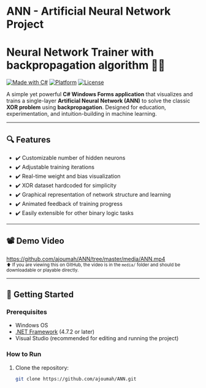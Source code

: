 ﻿# ANN - Artificial Neural Network Project
#  Neural Network Trainer with backpropagation algorithm 🎯🧠

[![Made with C#](https://img.shields.io/badge/Made%20with-C%23-68217A?style=for-the-badge&logo=csharp)](https://docs.microsoft.com/en-us/dotnet/csharp/)
[![Platform](https://img.shields.io/badge/Platform-Windows-0078D6?style=for-the-badge&logo=windows)](https://www.microsoft.com/windows)
[![License](https://img.shields.io/badge/License-MIT-green.svg?style=for-the-badge)](LICENSE)

A simple yet powerful **C# Windows Forms application** that visualizes and trains a single-layer **Artificial Neural Network (ANN)** to solve the classic **XOR problem** using **backpropagation**. Designed for education, experimentation, and intuition-building in machine learning.

---

## 🔍 Features

- ✔️ Customizable number of hidden neurons
- ✔️ Adjustable training iterations
- ✔️ Real-time weight and bias visualization
- ✔️ XOR dataset hardcoded for simplicity
- ✔️ Graphical representation of network structure and learning
- ✔️ Animated feedback of training progress
- ✔️ Easily extensible for other binary logic tasks

---

## 📽 Demo Video

https://github.com/ajoumah/ANN/tree/master/media/ANN.mp4  
<sup>⬆️ If you are viewing this on GitHub, the video is in the `media/` folder and should be downloadable or playable directly.</sup>



---

## 🚀 Getting Started

### Prerequisites
- Windows OS
- [.NET Framework](https://dotnet.microsoft.com/en-us/download/dotnet-framework) (4.7.2 or later)
- Visual Studio (recommended for editing and running the project)

### How to Run
1. Clone the repository:
   ```bash
   git clone https://github.com/ajoumah/ANN.git

